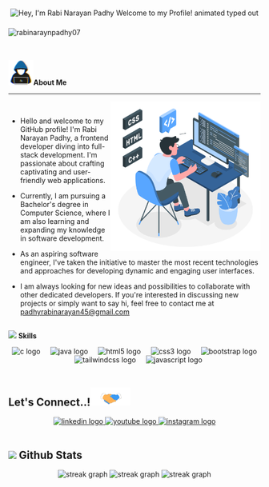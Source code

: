 <p align="center">
<img src="https://readme-typing-svg.demolab.com?font=Poppins&size=32&duration=2800&pause=2000&color=08D9D6&center=true&vCenter=true&width=940&height=50&lines=Hey%2C+I'm+Rabi Narayan Padhy+Welcome+to+my+Github+Profile!" align="middle" alt="Hey, I'm Rabi Narayan Padhy Welcome to my Profile! animated typed out">
</p>

###
<div align="left">
 <img src="https://komarev.com/ghpvc/?username=rabinarayanpadhy07&label=Profile%20views&color=FF2E63&style=flat" alt="rabinaraynpadhy07" />
</div>

<br>

##
<picture><img src = "./assets/about_me.gif" width = 50px></picture>**About Me**
<hr>
<picture>
  <img align="right" alt="" src="./assets/programming.svg" width=300px>
</picture>

<br>

- Hello and welcome to my GitHub profile! I'm Rabi Narayan Padhy, a frontend developer diving into full-stack development. I'm passionate about crafting captivating and user-friendly web applications. 

- Currently, I am pursuing a Bachelor's degree in Computer Science, where I am also learning and expanding my knowledge in software development.

- As an aspiring software engineer, I've taken the initiative to master the most recent technologies and approaches for developing dynamic and engaging user interfaces.

- I am always looking for new ideas and possibilities to collaborate with other dedicated developers. If you're interested in discussing new projects or simply want to say hi, feel free to contact me at <a href="mailto:padhyrabinarayan45@gmail.com">padhyrabinarayan45@gmail.com</a>

##

<img src="https://media2.giphy.com/media/QssGEmpkyEOhBCb7e1/giphy.gif?cid=ecf05e47a0n3gi1bfqntqmob8g9aid1oyj2wr3ds3mg700bl&rid=giphy.gif" width ="25"> **Skills**

<div align="center">
  <img src="https://cdn.jsdelivr.net/gh/devicons/devicon/icons/c/c-original.svg" height="40" alt="c logo"  />
  <img width="12" />
  <img src="https://cdn.jsdelivr.net/gh/devicons/devicon/icons/java/java-original.svg" height="40" alt="java logo"  />
  <img width="12" />
  <img src="https://cdn.jsdelivr.net/gh/devicons/devicon/icons/html5/html5-original.svg" height="40" alt="html5 logo"  />
  <img width="12" />
  <img src="https://cdn.jsdelivr.net/gh/devicons/devicon/icons/css3/css3-original.svg" height="40" alt="css3 logo"  />
  <img width="12" />
  <img src="https://cdn.jsdelivr.net/gh/devicons/devicon/icons/bootstrap/bootstrap-original.svg" height="40" alt="bootstrap logo"  />
  <img width="12" />
  <img src="https://cdn.jsdelivr.net/gh/devicons/devicon/icons/tailwindcss/tailwindcss-original-wordmark.svg" height="40" alt="tailwindcss logo"  />
  <img width="12" />
  <img src="https://cdn.jsdelivr.net/gh/devicons/devicon/icons/javascript/javascript-original.svg" height="40" alt="javascript logo"  />
</div>

<br>

##  **Let's Connect..!**<img src="./assets/handshake.gif" width ="80">

<div align="center">
<a href="https://www.linkedin.com/in/rabinarayanpadhy/" target="_blank">
    <img src="https://img.shields.io/static/v1?message=LinkedIn&logo=linkedin&label=&color=0077B5&logoColor=white&labelColor=&style=for-the-badge" height="30" alt="linkedin logo"  />
  </a>
   <a href="https://www.youtube.com/@SiluTech" target="_blank">
    <img src="https://img.shields.io/static/v1?message=Youtube&logo=youtube&label=&color=FF0000&logoColor=white&labelColor=&style=for-the-badge" height="30" alt="youtube logo"  />
  </a>
  <a href="https://www.instagram.com/_silu.7/" target="_blank">
    <img src="https://img.shields.io/static/v1?message=Instagram&logo=instagram&label=&color=fc0e42&logoColor=white&labelColor=&style=for-the-badge" height="30" alt="instagram logo"  />
  </a>
 
  </a>
</div>
<br>

##
## <img src="https://media.giphy.com/media/iY8CRBdQXODJSCERIr/giphy.gif" width="35"> **Github Stats**

<div align="center">
  <img src="https://github-readme-stats.vercel.app/api?username=rabinarayanpadhy07&theme=nightowl&show_icons=true&hide_border=false&count_private=true" height="150" alt="streak graph"/>
 <img src="https://github-readme-streak-stats.herokuapp.com/?user=rabinarayanpadhy07&theme=nightowl&hide_border=false" height="150" alt="streak graph"  />
  <img src="https://github-readme-stats.vercel.app/api/top-langs/?username=rabinarayanpadhy07&theme=nightowl&show_icons=true&hide_border=false&layout=compact" height="150" alt="streak graph" />
</div>

<br>

##